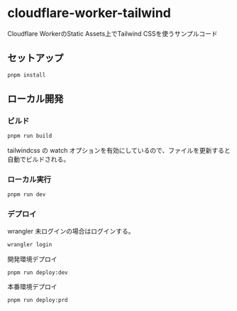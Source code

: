 # cloudflare-worker-tailwind

Cloudflare WorkerのStatic Assets上でTailwind CSSを使うサンプルコード

## セットアップ

```bash
pnpm install
```

## ローカル開発

### ビルド

```bash
pnpm run build
```

tailwindcss の watch オプションを有効にしているので、ファイルを更新すると自動でビルドされる。

### ローカル実行

```bash
pnpm run dev
```

### デプロイ

wrangler 未ログインの場合はログインする。

```bash
wrangler login
```

開発環境デプロイ

```bash
pnpm run deploy:dev
```

本番環境デプロイ

```bash
pnpm run deploy:prd
```
